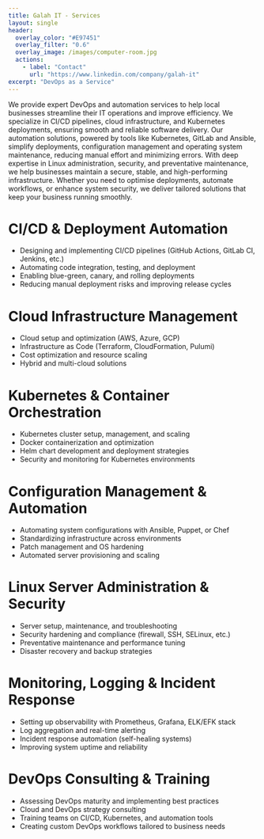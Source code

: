 ```yaml
---
title: Galah IT - Services
layout: single
header:
  overlay_color: "#E97451"
  overlay_filter: "0.6"
  overlay_image: /images/computer-room.jpg
  actions:
    - label: "Contact"
      url: "https://www.linkedin.com/company/galah-it"
excerpt: "DevOps as a Service"
---
```


We provide expert DevOps and automation services to help local businesses streamline their IT operations and improve efficiency. We specialize in CI/CD pipelines, cloud infrastructure, and Kubernetes deployments, ensuring smooth and reliable software delivery. Our automation solutions, powered by tools like Kubernetes, GitLab and Ansible, simplify deployments, configuration management and operating system maintenance, reducing manual effort and minimizing errors. With deep expertise in Linux administration, security, and preventative maintenance, we help businesses maintain a secure, stable, and high-performing infrastructure. Whether you need to optimise deployments, automate workflows, or enhance system security, we deliver tailored solutions that keep your business running smoothly.

# CI/CD & Deployment Automation
- Designing and implementing CI/CD pipelines (GitHub Actions, GitLab CI, Jenkins, etc.)
- Automating code integration, testing, and deployment
- Enabling blue-green, canary, and rolling deployments
- Reducing manual deployment risks and improving release cycles

# Cloud Infrastructure Management
- Cloud setup and optimization (AWS, Azure, GCP)
- Infrastructure as Code (Terraform, CloudFormation, Pulumi)
- Cost optimization and resource scaling
- Hybrid and multi-cloud solutions

# Kubernetes & Container Orchestration
- Kubernetes cluster setup, management, and scaling
- Docker containerization and optimization
- Helm chart development and deployment strategies
- Security and monitoring for Kubernetes environments

# Configuration Management & Automation
- Automating system configurations with Ansible, Puppet, or Chef
- Standardizing infrastructure across environments
- Patch management and OS hardening
- Automated server provisioning and scaling

# Linux Server Administration & Security
- Server setup, maintenance, and troubleshooting
- Security hardening and compliance (firewall, SSH, SELinux, etc.)
- Preventative maintenance and performance tuning
- Disaster recovery and backup strategies

# Monitoring, Logging & Incident Response
- Setting up observability with Prometheus, Grafana, ELK/EFK stack
- Log aggregation and real-time alerting
- Incident response automation (self-healing systems)
- Improving system uptime and reliability

# DevOps Consulting & Training
- Assessing DevOps maturity and implementing best practices
- Cloud and DevOps strategy consulting
- Training teams on CI/CD, Kubernetes, and automation tools
- Creating custom DevOps workflows tailored to business needs